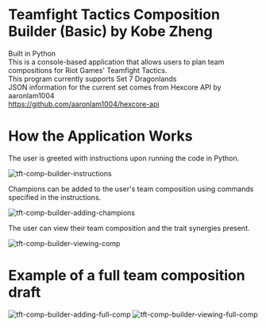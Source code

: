 # Teamfight Tactics Composition Builder (Basic) by Kobe Zheng 
Built in Python <br/>
This is a console-based application that allows users to plan team compositions for Riot Games' Teamfight Tactics. <br/>
This program currently supports Set 7 Dragonlands<br/>
JSON information for the current set comes from Hexcore API by aaronlam1004 <br/>
https://github.com/aaronlam1004/hexcore-api

# How the Application Works 
The user is greeted with instructions upon running the code in Python. <br/>

![tft-comp-builder-instructions](https://user-images.githubusercontent.com/57577392/177016954-b146ce10-c5a1-4cb6-9f4d-4cf44f82da2d.PNG) <br/>


Champions can be added to the user's team composition using commands specified in the instructions. <br/>

![tft-comp-builder-adding-champions](https://user-images.githubusercontent.com/57577392/177016973-2fbfa046-b04b-43af-8d99-52032315c1e6.PNG) <br/>

The user can view their team composition and the trait synergies present. <br/>


![tft-comp-builder-viewing-comp](https://user-images.githubusercontent.com/57577392/177016982-43cb924c-2897-4e02-bbc2-e87cc46432ae.PNG) <br/>

# Example of a full team composition draft 


![tft-comp-builder-adding-full-comp](https://user-images.githubusercontent.com/57577392/177016985-50a80e80-fb59-4d85-a9e6-21ad49b988f5.PNG)
![tft-comp-builder-viewing-full-comp](https://user-images.githubusercontent.com/57577392/177016986-a0a6095b-9f97-4e53-ac54-b1f005e0294b.PNG)
